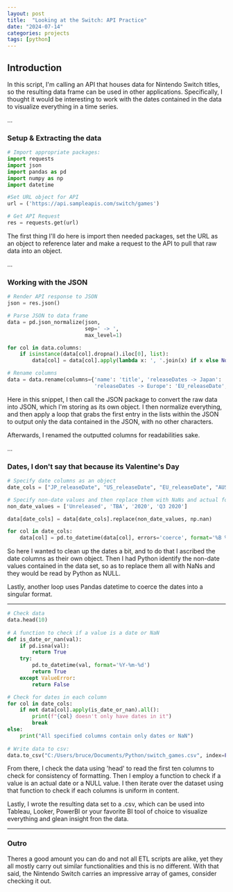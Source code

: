 ```yaml
---
layout: post
title:  "Looking at the Switch: API Practice" 
date: "2024-07-14"
categories: projects
tags: [python]
---
```


## Introduction

In this script, I'm calling an API that houses data for Nintendo Switch titles, so the resulting data frame can be used in other applications. Specifically, I thought it would be interesting to work with the dates contained in the data to visualize everything in a time series. 

...

### Setup & Extracting the data  
 
```python
# Import appropriate packages:
import requests
import json
import pandas as pd
import numpy as np
import datetime

#Set URL object for API 
url = ('https://api.sampleapis.com/switch/games')

# Get API Request
res = requests.get(url)
```

The first thing I'll do here is import then needed packages, set the URL as an object to reference later and make a request to the API to pull that raw data into an object. 

...


### Working with the JSON 

```python
# Render API response to JSON
json = res.json()

# Parse JSON to data frame
data = pd.json_normalize(json, 
                         sep=' -> ',
                         max_level=1)

for col in data.columns:
    if isinstance(data[col].dropna().iloc[0], list):  
        data[col] = data[col].apply(lambda x: ', '.join(x) if x else None)

# Rename columns
data = data.rename(columns={'name': 'title', 'releaseDates -> Japan': 'JP_releaseDate', 'releaseDates -> NorthAmerica': 'US_releaseDate', 
                            'releaseDates -> Europe': 'EU_releaseDate', 'releaseDates -> Australia': 'AUS_releaseDate'})
```

Here in this snippet, I then call the JSON package to convert the raw data into JSON, which I'm storing as its own object. I then normalize everything, and then apply a loop that grabs the first entry in the lists within the JSON to output only the data contained in the JSON, with no other characters. 

Afterwards, I renamed the outputted columns for readabilities sake. 

...


### Dates, I don't say that because its Valentine's Day 

```python
# Specify date columns as an object
date_cols = ["JP_releaseDate", "US_releaseDate", "EU_releaseDate", "AUS_releaseDate"]

# Specify non-date values and then replace them with NaNs and actual formatted dates 
non_date_values = ['Unreleased', 'TBA', '2020', 'Q3 2020']

data[date_cols] = data[date_cols].replace(non_date_values, np.nan)

for col in date_cols:
    data[col] = pd.to_datetime(data[col], errors='coerce', format='%B %d, %Y')
```
So here I wanted to clean up the dates a bit, and to do that I ascribed the date columns as their own object. Then I had Python identify the non-date values contained in the data set, so as to replace them all with NaNs and they would be read by Python as NULL. 

Lastly, another loop uses Pandas datetime to coerce the dates into a singular format. 

---

```python 
# Check data     
data.head(10)
    
# A function to check if a value is a date or NaN
def is_date_or_nan(val):
    if pd.isna(val):
        return True
    try:
        pd.to_datetime(val, format='%Y-%m-%d')
        return True
    except ValueError:
        return False

# Check for dates in each column
for col in date_cols:
    if not data[col].apply(is_date_or_nan).all():
        print(f"{col} doesn't only have dates in it")
        break
else:
    print("All specified columns contain only dates or NaN")
    
# Write data to csv: 
data.to_csv("C:/Users/bruce/Documents/Python/switch_games.csv", index=False)
```

From there, I check the data using 'head' to read the first ten columns to check for consistency of formatting. Then I employ a function to check if a value is an actual date or a NULL value. I then iterate over the dataset using that function to check if each columns is uniform in content. 

Lastly, I wrote the resulting data set to a .csv, which can be used into Tableau, Looker, PowerBI or your favorite BI tool of choice to visualize everything and glean insight fron the data.  

---

### Outro

Theres a good amount you can do and not all ETL scripts are alike, yet they all mostly carry out similar functionalities and this is no different. With that said, the Nintendo Switch carries an impressive array of games, consider checking it out. 